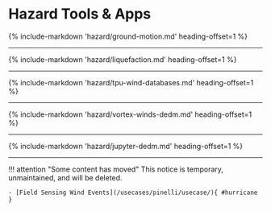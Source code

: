 # Hazard Tools & Apps

{% include-markdown 'hazard/ground-motion.md' heading-offset=1 %}

---

{% include-markdown 'hazard/liquefaction.md' heading-offset=1 %}

---

{% include-markdown 'hazard/tpu-wind-databases.md' heading-offset=1 %}

--- 

{% include-markdown 'hazard/vortex-winds-dedm.md' heading-offset=1 %}

---

{% include-markdown 'hazard/jupyter-dedm.md' heading-offset=1 %}

---

!!! attention "Some content has moved"
    This notice is temporary, unmaintained, and will be deleted.

    - [Field Sensing Wind Events](/usecases/pinelli/usecase/){ #hurricane }

